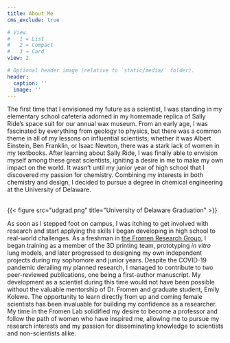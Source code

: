 ```yaml
---
title: About Me
cms_exclude: true

# View.
#   1 = List
#   2 = Compact
#   3 = Card
view: 2

# Optional header image (relative to `static/media/` folder).
header:
  caption: ''
  image: ''
---
```

The first time that I envisioned my future as a scientist, I was standing in my elementary school cafeteria adorned in my homemade replica of Sally Ride’s space suit for our annual wax museum. From an early age, I was fascinated by everything from geology to physics, but there was a common theme in all of my lessons on influential scientists; whether it was Albert Einstein, Ben Franklin, or Isaac Newton, there was a stark lack of women in my textbooks. After learning about Sally Ride, I was finally able to envision myself among these great scientists, igniting a desire in me to make my own impact on the world. It wasn’t until my junior year of high school that I discovered my passion for chemistry. Combining my interests in both chemistry and design, I decided to pursue a degree in chemical engineering at the University of Delaware.<br><br>

{{< figure src="udgrad.png" title="University of Delaware Graduation" >}}

As soon as I stepped foot on campus, I was itching to get involved with research and start applying the skills I began developing in high school to real-world challenges. As a freshman in [the Fromen Research Group](https://sites.udel.edu/cfromen/), I began training as a member of the 3D printing team, prototyping *in vitro* lung models, and later progressed to designing my own independent projects during my sophomore and junior years. Despite the COVID-19 pandemic derailing my planned research, I managed to contribute to two peer-reviewed publications, one being a first-author manuscript. My development as a scientist during this time would not have been possible without the valuable mentorship of Dr. Fromen and graduate student, Emily Kolewe. The opportunity to learn directly from up and coming female scientists has been invaluable for building my confidence as a researcher. My time in the Fromen Lab solidified my desire to become a professor and follow the path of women who have inspired me, allowing me to pursue my research interests and my passion for disseminating knowledge to scientists and non-scientists alike.<br><br>

